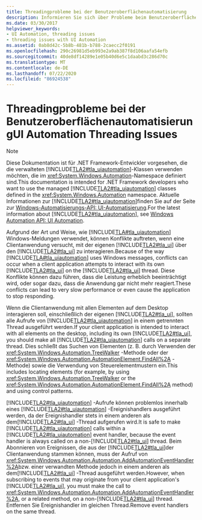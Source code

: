 ```yaml
---
title: Threadingprobleme bei der Benutzeroberflächenautomatisierung
description: Informieren Sie sich über Probleme beim Benutzeroberflächenautomatisierungs-Threading. Beispielsweise können Konflikte auftreten, wenn eine Client Anwendung versucht, mit ihrer eigenen Benutzeroberfläche im UI-Thread zu interagieren.
ms.date: 03/30/2017
helpviewer_keywords:
- UI Automation, threading issues
- threading issues with UI Automation
ms.assetid: 0ab8d42c-5b8b-481b-b788-2caecc2f0191
ms.openlocfilehash: 290c26981d5eb993e2a9ab387f8d106aafa54efb
ms.sourcegitcommit: 40de8df14289e1e05b40d6e5c1daabd3c286d70c
ms.translationtype: MT
ms.contentlocale: de-DE
ms.lasthandoff: 07/22/2020
ms.locfileid: "86924538"
---
```

# <a name="ui-automation-threading-issues"></a><span data-ttu-id="24ea0-104">Threadingprobleme bei der Benutzeroberflächenautomatisierung</span><span class="sxs-lookup"><span data-stu-id="24ea0-104">UI Automation Threading Issues</span></span>
> [!NOTE]
> <span data-ttu-id="24ea0-105">Diese Dokumentation ist für .NET Framework-Entwickler vorgesehen, die die verwalteten [!INCLUDE[TLA2#tla_uiautomation](../../../includes/tla2sharptla-uiautomation-md.md)]-Klassen verwenden möchten, die im <xref:System.Windows.Automation>-Namespace definiert sind.</span><span class="sxs-lookup"><span data-stu-id="24ea0-105">This documentation is intended for .NET Framework developers who want to use the managed [!INCLUDE[TLA2#tla_uiautomation](../../../includes/tla2sharptla-uiautomation-md.md)] classes defined in the <xref:System.Windows.Automation> namespace.</span></span> <span data-ttu-id="24ea0-106">Aktuelle Informationen zur [!INCLUDE[TLA2#tla_uiautomation](../../../includes/tla2sharptla-uiautomation-md.md)]finden Sie auf der Seite zur [Windows-Automatisierungs-API: UI-Automatisierung](/windows/win32/winauto/entry-uiauto-win32).</span><span class="sxs-lookup"><span data-stu-id="24ea0-106">For the latest information about [!INCLUDE[TLA2#tla_uiautomation](../../../includes/tla2sharptla-uiautomation-md.md)], see [Windows Automation API: UI Automation](/windows/win32/winauto/entry-uiauto-win32).</span></span>  
  
 <span data-ttu-id="24ea0-107">Aufgrund der Art und Weise, wie [!INCLUDE[TLA#tla_uiautomation](../../../includes/tlasharptla-uiautomation-md.md)] Windows-Meldungen verwendet, können Konflikte auftreten, wenn eine Clientanwendung versucht, mit der eigenen [!INCLUDE[TLA2#tla_ui](../../../includes/tla2sharptla-ui-md.md)] über den [!INCLUDE[TLA2#tla_ui](../../../includes/tla2sharptla-ui-md.md)] zu interagieren.</span><span class="sxs-lookup"><span data-stu-id="24ea0-107">Because of the way [!INCLUDE[TLA#tla_uiautomation](../../../includes/tlasharptla-uiautomation-md.md)] uses Windows messages, conflicts can occur when a client application attempts to interact with its own [!INCLUDE[TLA2#tla_ui](../../../includes/tla2sharptla-ui-md.md)] on the [!INCLUDE[TLA2#tla_ui](../../../includes/tla2sharptla-ui-md.md)] thread.</span></span> <span data-ttu-id="24ea0-108">Diese Konflikte können dazu führen, dass die Leistung erheblich beeinträchtigt wird, oder sogar dazu, dass die Anwendung gar nicht mehr reagiert.</span><span class="sxs-lookup"><span data-stu-id="24ea0-108">These conflicts can lead to very slow performance or even cause the application to stop responding.</span></span>  
  
 <span data-ttu-id="24ea0-109">Wenn die Clientanwendung mit allen Elementen auf dem Desktop interagieren soll, einschließlich der eigenen [!INCLUDE[TLA2#tla_ui](../../../includes/tla2sharptla-ui-md.md)], sollten alle Aufrufe von [!INCLUDE[TLA2#tla_uiautomation](../../../includes/tla2sharptla-uiautomation-md.md)] in einem getrennten Thread ausgeführt werden.</span><span class="sxs-lookup"><span data-stu-id="24ea0-109">If your client application is intended to interact with all elements on the desktop, including its own [!INCLUDE[TLA2#tla_ui](../../../includes/tla2sharptla-ui-md.md)], you should make all [!INCLUDE[TLA2#tla_uiautomation](../../../includes/tla2sharptla-uiautomation-md.md)] calls on a separate thread.</span></span> <span data-ttu-id="24ea0-110">Dies schließt das Suchen von Elementen (z. B. durch Verwenden der <xref:System.Windows.Automation.TreeWalker> -Methode oder der <xref:System.Windows.Automation.AutomationElement.FindAll%2A> -Methode) sowie die Verwendung von Steuerelementmustern ein.</span><span class="sxs-lookup"><span data-stu-id="24ea0-110">This includes locating elements (for example, by using <xref:System.Windows.Automation.TreeWalker> or the <xref:System.Windows.Automation.AutomationElement.FindAll%2A> method) and using control patterns.</span></span>  
  
 <span data-ttu-id="24ea0-111">[!INCLUDE[TLA2#tla_uiautomation](../../../includes/tla2sharptla-uiautomation-md.md)] -Aufrufe können problemlos innerhalb eines [!INCLUDE[TLA2#tla_uiautomation](../../../includes/tla2sharptla-uiautomation-md.md)] -Ereignishandlers ausgeführt werden, da der Ereignishandler stets in einem anderen als dem[!INCLUDE[TLA2#tla_ui](../../../includes/tla2sharptla-ui-md.md)] -Thread aufgerufen wird.</span><span class="sxs-lookup"><span data-stu-id="24ea0-111">It is safe to make [!INCLUDE[TLA2#tla_uiautomation](../../../includes/tla2sharptla-uiautomation-md.md)] calls within a [!INCLUDE[TLA2#tla_uiautomation](../../../includes/tla2sharptla-uiautomation-md.md)] event handler, because the event handler is always called on a non-[!INCLUDE[TLA2#tla_ui](../../../includes/tla2sharptla-ui-md.md)] thread.</span></span> <span data-ttu-id="24ea0-112">Beim Abonnieren von Ereignissen, die aus der [!INCLUDE[TLA2#tla_ui](../../../includes/tla2sharptla-ui-md.md)]der Clientanwendung stammen können, muss der Aufruf von <xref:System.Windows.Automation.Automation.AddAutomationEventHandler%2A>bzw. einer verwandten Methode jedoch in einem anderen als dem[!INCLUDE[TLA2#tla_ui](../../../includes/tla2sharptla-ui-md.md)] -Thread ausgeführt werden.</span><span class="sxs-lookup"><span data-stu-id="24ea0-112">However, when subscribing to events that may originate from your client application's [!INCLUDE[TLA2#tla_ui](../../../includes/tla2sharptla-ui-md.md)], you must make the call to <xref:System.Windows.Automation.Automation.AddAutomationEventHandler%2A>, or a related method, on a non-[!INCLUDE[TLA2#tla_ui](../../../includes/tla2sharptla-ui-md.md)] thread.</span></span> <span data-ttu-id="24ea0-113">Entfernen Sie Ereignishandler im gleichen Thread.</span><span class="sxs-lookup"><span data-stu-id="24ea0-113">Remove event handlers on the same thread.</span></span>
